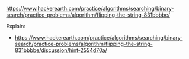 https://www.hackerearth.com/practice/algorithms/searching/binary-search/practice-problems/algorithm/flipping-the-string-831bbbbe/

Explain:
- https://www.hackerearth.com/practice/algorithms/searching/binary-search/practice-problems/algorithm/flipping-the-string-831bbbbe/discussion/hint-2554d70a/

